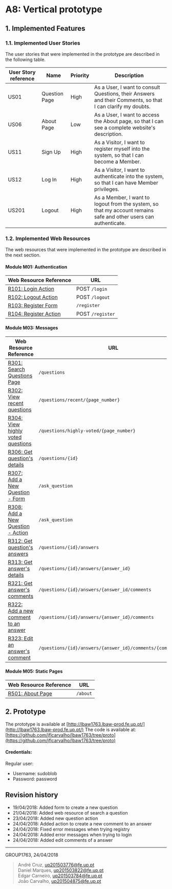 # A8: Vertical prototype
 
## 1. Implemented Features
 
### 1.1. Implemented User Stories
 
The user stories that were implemented in the prototype are described in the following table.
 
| User Story reference | Name                   | Priority           | Description                      |
| -------------------- | ---------------------- | ------------------ | -------------------------------- |
| US01 | Question Page | High | As a User, I want to consult Questions, their Answers and their Comments, so that I can clarify my doubts. |
| US06 | About Page | Low | As a User, I want to access the About page, so that I can see a complete website's description. |
| US11 | Sign Up | High | As a Visitor, I want to register myself into the system, so that I can become a Member. |
| US12 | Log In | High | As a Visitor, I want to authenticate into the system, so that I can have Member privileges. |
| US201 | Logout | High | As a Member, I want to logout from the system, so that my account remains safe and other users can authenticate. |

 
### 1.2. Implemented Web Resources
The web resources that were implemented in the prototype are described in the next section.

#### Module M01: Authentication
 
| Web Resource Reference | URL                            |
| ---------------------- | ------------------------------ |
| [R101: Login Action](lbaw1763_a7.md#r101-login-action) | POST ```/login``` |
| [R102: Logout Action](lbaw1763_a7.md#r102-logout-action) | POST ```/logout``` |
| [R103: Register Form](lbaw1763_a7.md#r103-register-form) | ```/register``` |
| [R104: Register Action](lbaw1763_a7.md#r104-register-action)  | POST ```/register``` |

#### Module M03: Messages
 
| Web Resource Reference | URL                            |
| ---------------------- | ------------------------------ |
| [R301: Search Questions Page](lbaw1763_a8.md#r301-search-questions-page) | ```/questions``` |
| [R302: View recent questions](lbaw1763_a7.md#r302-get-recent-questions) | ```/questions/recent/{page_number}``` |
| [R304: View highly voted questions](lbaw1763_a7.md#r304-get-highly-voted-questions) | ```/questions/highly-voted/{page_number}``` |
| [R306: Get question's details](lbaw1763_a7.md#r306-get-questions-details) | ```/questions/{id}``` |
| [R307: Add a New Question - Form](labw1763_a7.md#r307-add-a-new-question---form) | ```/ask_question``` |
| [R308: Add a New Question - Action](lbaw1763_a7.md#r308-add-a-new-question---action) | ```/ask_question``` |
| [R312: Get question's answers](lbaw1763_a7.md#r312-get-questions-answers) | ```/questions/{id}/answers``` |
| [R313: Get answer's details](lbaw1763_a7.md#r313-get-answers-details) | ```/questions/{id}/answers/{answer_id}``` |
| [R321: Get answer's comments](lbaw1763_a7.md#r321-get-answers-comments) | ```/questions/{id}/answers/{answer_id/comments``` |
| [R322: Add a new comment to an answer](lbaw1763_a7.md#r322-add-a-new-comment-to-an-answer) | ```/questions/{id}/answers/{answer_id}/comments``` |
| [R323: Edit an answer's comment](lbaw1763_a7.md#r323-edit-an-answers-comment) | ```/questions/{id}/answers/{answer_id}/comments/{comment_id}``` |

#### Module M05: Static Pages
 
| Web Resource Reference | URL                            |
| ---------------------- | ------------------------------ |
| [R501: About Page](lbaw1763_a7.md#r501-about-page) | ```/about``` |

## 2. Prototype

The prototype is available at [http://lbaw1763.lbaw-prod.fe.up.pt/](http://lbaw1763.lbaw-prod.fe.up.pt/)
The code is available at: [https://github.com/jflcarvalho/lbaw1763/tree/proto](https://github.com/jflcarvalho/lbaw1763/tree/proto)

#### Credentials:

Regular user:

* Username: sudoblob
* Password: password

## Revision history

* 19/04/2018: Added form to create a new question
* 21/04/2018: Added web resource of search a question
* 23/04/2018: Added new question action
* 24/04/2018: Added action to create a new comment to an answer
* 24/04/2018: Fixed error messages when trying registry
* 24/04/2018: Added error messages when trying to login
* 24/04/2018: Added edit comments of a answer

***

GROUP1763, 24/04/2018

> André Cruz, up201503776@fe.up.pt  
> Daniel Marques, up201503822@fe.up.pt  
> Edgar Carneiro, up201503784@fe.up.pt  
> João Carvalho, up201504875@fe.up.pt  
